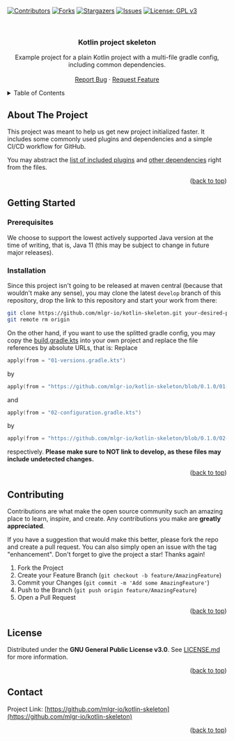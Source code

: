 <!-- Improved compatibility of back to top link: See: https://github.com/othneildrew/Best-README-Template/pull/73 -->
<a name="readme-top"></a>
<!--
*** Thanks for checking out the Best-README-Template. If you have a suggestion
*** that would make this better, please fork the repo and create a pull request
*** or simply open an issue with the tag "enhancement".
*** Don't forget to give the project a star!
*** Thanks again! Now go create something AMAZING! :D
-->



<!-- PROJECT SHIELDS -->
<!--
*** I'm using markdown "reference style" links for readability.
*** Reference links are enclosed in brackets [ ] instead of parentheses ( ).
*** See the bottom of this document for the declaration of the reference variables
*** for contributors-url, forks-url, etc. This is an optional, concise syntax you may use.
*** https://www.markdownguide.org/basic-syntax/#reference-style-links
-->
[![Contributors][contributors-shield]][contributors-url]
[![Forks][forks-shield]][forks-url]
[![Stargazers][stars-shield]][stars-url]
[![Issues][issues-shield]][issues-url]
[![License: GPL v3][license-shield]][license-url]
<!-- [![Javadoc][javadoc-shield]][javadoc-url] -->
<!-- [![MavenCentral][maven-shield]][maven-url] -->




<!-- PROJECT LOGO -->
<br />
<div align="center">
  <!-- a href="https://github.com/mlgr-io/kotlin-skeleton">
    <img src="images/logo.png" alt="Logo" width="80" height="80">
  </a //-->

<h3 align="center">Kotlin project skeleton</h3>

  <p align="center">
    Example project for a plain Kotlin project with a multi-file gradle config, including common dependencies. 
    <!-- br />
    <a href="https://github.com/mlgr-io/kotlin-skeleton"><strong>Explore the docs »</strong></a //-->
    <br />
    <br />
    <!-- a href="https://github.com/mlgr-io/kotlin-skeleton">View Demo</a>
    · //-->
    <a href="https://github.com/mlgr-io/kotlin-skeleton/issues">Report Bug</a>
    ·
    <a href="https://github.com/mlgr-io/kotlin-skeleton/issues">Request Feature</a>
  </p>
</div>



<!-- TABLE OF CONTENTS -->
<details>
  <summary>Table of Contents</summary>
  <ol>
    <li><a href="#about-the-project">About The Project</a></li>
    <li>
      <a href="#getting-started">Getting Started</a>
      <ul>
        <li><a href="#prerequisites">Prerequisites</a></li>
        <li><a href="#installation">Installation</a></li>
      </ul>
    </li>
    <li><a href="#contributing">Contributing</a></li>
    <li><a href="#license">License</a></li>
    <li><a href="#contact">Contact</a></li>
  </ol>
</details>



<!-- ABOUT THE PROJECT -->
## About The Project

This project was meant to help us get new project initialized faster. It includes some commonly used plugins and
dependencies and a simple CI/CD workflow for GitHub.

You may abstract the [list of included plugins](01-versions.gradle.kts#L16) and
[other dependencies](02-configuration.gradle.kts#L23) right from the files.

<p align="right">(<a href="#readme-top">back to top</a>)</p>



<!-- GETTING STARTED -->
## Getting Started

### Prerequisites

We choose to support the lowest actively supported Java version at the time of writing, that is, Java 11 (this may be
subject to change in future major releases).

### Installation

Since this project isn't going to be released at maven central (because that wouldn't make any sense), you may clone
the latest `develop` branch of this repository, drop the link to this repository and start your work from there: 
   ```sh
   git clone https://github.com/mlgr-io/kotlin-skeleton.git your-desired-project-folder
   git remote rm origin
   ```

On the other hand, if you want to use the splitted gradle config, you may copy the [build.gradle.kts](build.gradle.kts)
into your own project and replace the file references by absolute URLs, that is: Replace
```kotlin
apply(from = "01-versions.gradle.kts")
```
by
```kotlin
apply(from = "https://github.com/mlgr-io/kotlin-skeleton/blob/0.1.0/01-versions.gradle.kts")
```
and
```kotlin
apply(from = "02-configuration.gradle.kts")
```
by
```kotlin
apply(from = "https://github.com/mlgr-io/kotlin-skeleton/blob/0.1.0/02-configuration.gradle.kts")
```
respectively.
**Please make sure to NOT link to develop, as these files may include undetected changes.**


<p align="right">(<a href="#readme-top">back to top</a>)</p>



<!-- CONTRIBUTING -->
## Contributing

Contributions are what make the open source community such an amazing place to learn, inspire, and create. Any contributions you make are **greatly appreciated**.

If you have a suggestion that would make this better, please fork the repo and create a pull request. You can also simply open an issue with the tag "enhancement".
Don't forget to give the project a star! Thanks again!

1. Fork the Project
2. Create your Feature Branch (`git checkout -b feature/AmazingFeature`)
3. Commit your Changes (`git commit -m 'Add some AmazingFeature'`)
4. Push to the Branch (`git push origin feature/AmazingFeature`)
5. Open a Pull Request

<p align="right">(<a href="#readme-top">back to top</a>)</p>



<!-- LICENSE -->
## License

Distributed under the **GNU General Public License v3.0**. See [LICENSE.md](LICENSE.md) for more information.

<p align="right">(<a href="#readme-top">back to top</a>)</p>



<!-- CONTACT -->
## Contact

Project Link: [https://github.com/mlgr-io/kotlin-skeleton](https://github.com/mlgr-io/kotlin-skeleton)

<p align="right">(<a href="#readme-top">back to top</a>)</p>



<!-- MARKDOWN LINKS & IMAGES -->
<!-- https://www.markdownguide.org/basic-syntax/#reference-style-links -->
<!-- [javadoc-url]: https://javadoc.io/doc/io.mailguru/api-core -->
<!-- [javadoc-shield]: https://javadoc.io/badge2/io.mailguru/api-core/javadoc.svg?style=for-the-badge&color=yellow -->
<!-- [maven-url]: https://search.maven.org/artifact/io.mailguru/api-core -->
<!-- [maven-shield]: https://img.shields.io/maven-central/v/io.mailguru/api-core?style=for-the-badge -->
[contributors-shield]: https://img.shields.io/github/contributors/mlgr-io/kotlin-skeleton.svg?style=for-the-badge
[contributors-url]: https://github.com/mlgr-io/kotlin-skeleton/graphs/contributors
[forks-shield]: https://img.shields.io/github/forks/mlgr-io/kotlin-skeleton.svg?style=for-the-badge
[forks-url]: https://github.com/mlgr-io/kotlin-skeleton/network/members
[stars-shield]: https://img.shields.io/github/stars/mlgr-io/kotlin-skeleton.svg?style=for-the-badge
[stars-url]: https://github.com/mlgr-io/kotlin-skeleton/stargazers
[issues-shield]: https://img.shields.io/github/issues/mlgr-io/kotlin-skeleton.svg?style=for-the-badge
[issues-url]: https://github.com/mlgr-io/kotlin-skeleton/issues
[license-shield]: https://img.shields.io/github/license/mlgr-io/kotlin-skeleton.svg?style=for-the-badge
[license-url]: https://github.com/mlgr-io/kotlin-skeleton/blob/master/LICENSE.md
[linkedin-shield]: https://img.shields.io/badge/-LinkedIn-black.svg?style=for-the-badge&logo=linkedin&colorB=555
[linkedin-url]: https://linkedin.com/in/linkedin_username
[product-screenshot]: images/screenshot.png
[Next.js]: https://img.shields.io/badge/next.js-000000?style=for-the-badge&logo=nextdotjs&logoColor=white
[Next-url]: https://nextjs.org/
[React.js]: https://img.shields.io/badge/React-20232A?style=for-the-badge&logo=react&logoColor=61DAFB
[React-url]: https://reactjs.org/
[Vue.js]: https://img.shields.io/badge/Vue.js-35495E?style=for-the-badge&logo=vuedotjs&logoColor=4FC08D
[Vue-url]: https://vuejs.org/
[Angular.io]: https://img.shields.io/badge/Angular-DD0031?style=for-the-badge&logo=angular&logoColor=white
[Angular-url]: https://angular.io/
[Svelte.dev]: https://img.shields.io/badge/Svelte-4A4A55?style=for-the-badge&logo=svelte&logoColor=FF3E00
[Svelte-url]: https://svelte.dev/
[Laravel.com]: https://img.shields.io/badge/Laravel-FF2D20?style=for-the-badge&logo=laravel&logoColor=white
[Laravel-url]: https://laravel.com
[Bootstrap.com]: https://img.shields.io/badge/Bootstrap-563D7C?style=for-the-badge&logo=bootstrap&logoColor=white
[Bootstrap-url]: https://getbootstrap.com
[JQuery.com]: https://img.shields.io/badge/jQuery-0769AD?style=for-the-badge&logo=jquery&logoColor=white
[JQuery-url]: https://jquery.com
